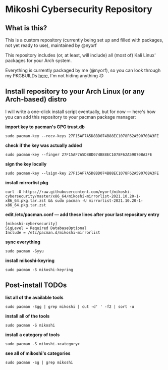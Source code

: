 # Mikoshi Cybersecurity Repository

## What is this?

This is a custom repository (currently being set up and filled with packages, not yet ready to use), maintained by @nyorf

This repository includes (or, at least, will include) all (most of) Kali Linux' packages for your Arch system.

Everything is currently packaged by me (@nyorf), so you can look through my PKGBUILDs [here](https://github.com/nyorf/PKGBUILDs), I'm not hiding anything :D

## Install repository to your Arch Linux (or any Arch-based) distro

I will write a one-click install script eventually, but for now — here's how you can add this repository to your pacman package manager:

**import key to pacman's GPG trust.db**

    sudo pacman-key --recv-keys 27F15AF7A5D8BD074B88EC1078F62A59070BA3FE

**check if the key was actually added**

    sudo pacman-key --finger 27F15AF7A5D8BD074B88EC1078F62A59070BA3FE

**sign the key locally**

    sudo pacman-key --lsign-key 27F15AF7A5D8BD074B88EC1078F62A59070BA3FE

**install mirrorlist pkg**

    curl -O https://raw.githubusercontent.com/nyorf/mikoshi-cybersecurity/master/x86_64/mikoshi-mirrorlist-2021.10.20-1-x86_64.pkg.tar.zst && sudo pacman -U mirrorlist-2021.10.20-1-x86_64.pkg.tar.zst

**edit /etc/pacman.conf — add these lines after your last repository entry**

    [mikoshi-cybersecurity]
    SigLevel = Required DatabaseOptional
    Include = /etc/pacman.d/mikoshi-mirrorlist

**sync everything**

    sudo pacman -Syyu

**install mikoshi-keyring**

    sudo pacman -S mikoshi-keyring

## Post-install TODOs

**list all of the available tools**

    sudo pacman -Sgg | grep mikoshi | cut -d' ' -f2 | sort -u

**install all of the tools**

    sudo pacman -S mikoshi

**install a category of tools**

    sudo pacman -S mikoshi-<category>

**see all of mikoshi's categories**

    sudo pacman -Sg | grep mikoshi

